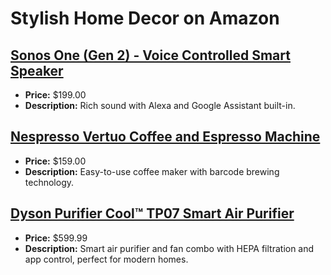 # Stylish Home Decor on Amazon

## [Sonos One (Gen 2) - Voice Controlled Smart Speaker](https://www.amazon.com/dp/B07W95BQ69?tag=mychanneld-20)
- **Price:** $199.00
- **Description:** Rich sound with Alexa and Google Assistant built-in.

## [Nespresso Vertuo Coffee and Espresso Machine](https://www.amazon.com/dp/B01MYRR6XO?tag=mychanneld-20)
- **Price:** $159.00
- **Description:** Easy-to-use coffee maker with barcode brewing technology.

## [Dyson Purifier Cool™ TP07 Smart Air Purifier](https://www.amazon.com/dp/B0949GV3TJ?tag=mychanneld-20)
- **Price:** $599.99
- **Description:** Smart air purifier and fan combo with HEPA filtration and app control, perfect for modern homes.

